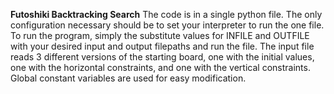 **Futoshiki Backtracking Search**
The code is in a single python file. The only configuration necessary should be to set your interpreter to run the one file. To run the program, simply the substitute values for INFILE and OUTFILE with your desired input and output filepaths and run the file. The input file reads 3 different versions of the starting board, one with the initial values, one with the horizontal constraints, and one with the vertical constraints. Global constant variables are used for easy modification. 
